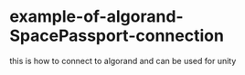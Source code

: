 # example-of-algorand-SpacePassport-connection
 this is how to connect to algorand and can be used for unity
